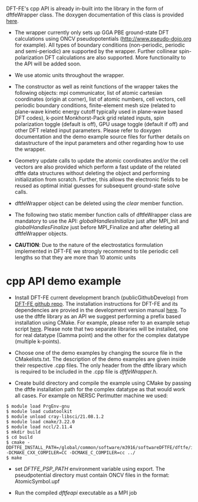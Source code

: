 DFT-FE's cpp API is already in-built into the library in the form of dftfeWrapper class. The doxygen documentation of this class is provided [here](https://dftfedevelopers.github.io/dftfe/classdftfe_1_1dftfe_wrapper.html). 

* The wrapper currently only sets up GGA PBE ground-state DFT calculations using ONCV pseudopotentials (http://www.pseudo-dojo.org for example). All types of boundary conditions (non-periodic, periodic and semi-periodic) are supported by the wrapper. Further collinear spin-polarization DFT calculations are also supported. More functionality to the API will be added soon.

* We use atomic units throughout the wrapper.

* The constructor as well as reinit functions of the wrapper takes the following objects: mpi communicator, list of atomic cartesian coordinates (origin at corner), list of atomic numbers, cell vectors, cell periodic boundary conditions, finite-element mesh size (related to plane-wave kinetic energy cutoff typically used in plane-wave based DFT codes), k-point Monkhorst-Pack grid related inputs, spin polarization toggle (default is off), GPU usage toggle (default if off) and other DFT related input parameters. Please refer to doxygen documentation and the demo example source files for further details on datastructure of the input parameters and other regarding how to use the wrapper. 

* Geometry update calls to update the atomic coordinates and/or the cell vectors are also provided which perform a fast update of the related dftfe data structures without deleting the object and performing initialization from scratch. Further, this allows the electronic fields to be reused as optimal initial guesses for subsequent ground-state solve calls.

* dftfeWrapper object can be deleted using the *clear* member function. 

* The following two static member function calls of dftfeWrapper class are mandatory to use the API: *globalHandlesInitialize* just after MPI_Init and *globalHandlesFinalize* just before MPI_Finalize and after deleting all dftfeWrapper objects. 

* **CAUTION**: Due to the nature of the electrostatics formulation implemented in DFT-FE we strongly recommend to tile periodic cell lengths so that they are more than 10 atomic units


cpp API demo example
==========================================

* Install DFT-FE current development branch (publicGithubDevelop) from [DFT-FE github repo](https://github.com/dftfeDevelopers/dftfe). The installation instructions for DFT-FE and its dependencies are provied in the development version manual [here](https://github.com/dftfeDevelopers/dftfe/blob/manual/manual-develop.pdf). To use the dftfe library as an API we suggest performing a prefix based installation using CMake. For example, please refer to an example setup script [here](https://github.com/dftfeDevelopers/dftfe/blob/publicGithubDevelop/helpers/NERSCPerlmutterGPU/setupUserPerlmutterPrefixInstall.sh). Please note that two separate libraries will be installed, one for real datatype (Gamma point) and the other for the complex datatype (multiple k-points).

* Choose one of the demo examples by changing the source file in the CMakelists.txt. The description of the demo examples are given inside their respective .cpp files. The only header from the dftfe library which is required to be included in the .cpp file is *dftfeWrapper.h*.

* Create build directory and compile the example using CMake by passing the dftfe installation path for the complex datatype as that would work all cases. For example on NERSC Perlmutter machine we used:
```
$ module load PrgEnv-gnu
$ module load cudatoolkit
$ module unload cray-libsci/21.08.1.2
$ module load cmake/3.22.0
$ module load nccl/2.11.4
$ mkdir build 
$ cd build
$ cmake -DDFTFE_INSTALL_PATH=/global/common/software/m3916/softwareDFTFE/dftfe/installComplex -DCMAKE_CXX_COMPILER=CC -DCMAKE_C_COMPILER=cc ../
$ make
```

* set *DFTFE_PSP_PATH* environment variable using export. The pseudpotential directory must contain ONCV files in the format: AtomicSymbol.upf

* Run the compiled *dftfeapi* executable as a MPI job
